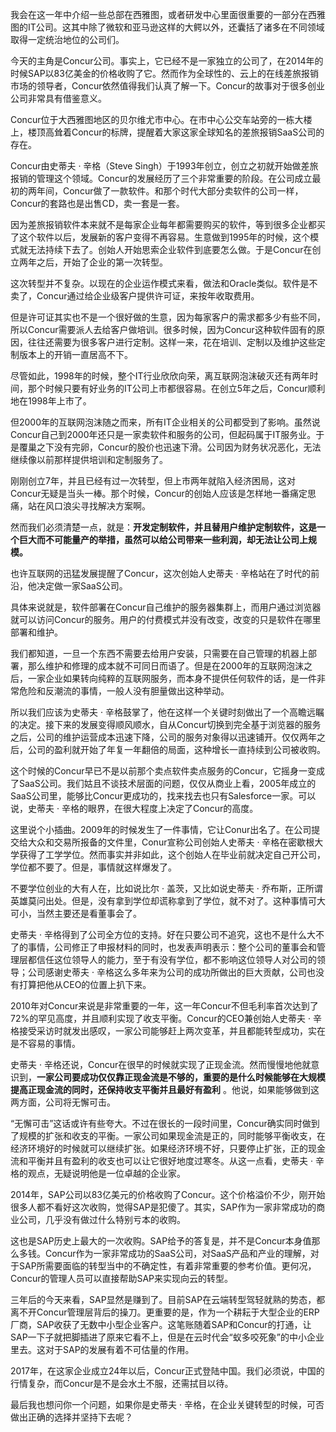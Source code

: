 我会在这一年中介绍一些总部在西雅图，或者研发中心里面很重要的一部分在西雅图的IT公司。这其中除了微软和亚马逊这样的大鳄以外，还囊括了诸多在不同领域取得一定统治地位的公司们。

今天的主角是Concur公司。事实上，它已经不是一家独立的公司了，在2014年的时候SAP以83亿美金的价格收购了它。然而作为全球性的、云上的在线差旅报销市场的领导者，Concur依然值得我们认真了解一下。Concur的故事对于很多创业公司非常具有借鉴意义。

Concur位于大西雅图地区的贝尔维尤市中心。在市中心公交车站旁的一栋大楼上，楼顶高耸着Concur的标牌，提醒着大家这家全球知名的差旅报销SaaS公司的存在。

Concur由史蒂夫 · 辛格（Steve Singh）于1993年创立，创立之初就开始做差旅报销的管理这个领域。Concur的发展经历了三个非常重要的阶段。在公司成立最初的两年间，Concur做了一款软件。和那个时代大部分卖软件的公司一样，Concur的套路也是出售CD，卖一套是一套。

因为差旅报销软件本来就不是每家企业每年都需要购买的软件，等到很多企业都买了这个软件以后，发展新的客户变得不再容易。生意做到1995年的时候，这个模式就无法持续下去了。创始人开始思索企业软件到底要怎么做。于是Concur在创立两年之后，开始了企业的第一次转型。

这次转型并不复杂。以现在的企业运作模式来看，做法和Oracle类似。软件是不卖了，Concur通过给企业级客户提供许可证，来按年收取费用。

但是许可证其实也不是一个很好做的生意，因为每家客户的需求都多少有些不同，所以Concur需要派人去给客户做培训。很多时候，因为Concur这种软件固有的原因，往往还需要为很多客户进行定制。这样一来，花在培训、定制以及维护这些定制版本上的开销一直居高不下。

尽管如此，1998年的时候，整个IT行业欣欣向荣，离互联网泡沫破灭还有两年时间，那个时候只要有好业务的IT公司上市都很容易。在创立5年之后，Concur顺利地在1998年上市了。

但2000年的互联网泡沫随之而来，所有IT企业相关的公司都受到了影响。虽然说Concur自己到2000年还只是一家卖软件和服务的公司，但起码属于IT服务业。于是覆巢之下没有完卵，Concur的股价也迅速下滑。公司因为财务状况恶化，无法继续像以前那样提供培训和定制服务了。

刚刚创立7年，并且已经有过一次转型，但上市两年就陷入经济困局，这对Concur无疑是当头一棒。那个时候，Concur的创始人应该是怎样地一番痛定思痛，站在风口浪尖寻找解决方案啊。

然而我们必须清楚一点，就是：**开发定制软件，并且替用户维护定制软件，这是一个巨大而不可能量产的举措，虽然可以给公司带来一些利润，却无法让公司上规模。** 

也许互联网的迅猛发展提醒了Concur，这次创始人史蒂夫 · 辛格站在了时代的前沿，他决定做一家SaaS公司。

具体来说就是，软件部署在Concur自己维护的服务器集群上，而用户通过浏览器就可以访问Concur的服务。用户的付费模式并没有改变，改变的只是软件在哪里部署和维护。

我们都知道，一旦一个东西不需要去给用户安装，只需要在自己管理的机器上部署，那么维护和修理的成本就不可同日而语了。但是在2000年的互联网泡沫之后，一家企业如果转向纯粹的互联网服务，而本身不提供任何软件的话，是一件非常危险和反潮流的事情，一般人没有胆量做出这种举动。

所以我们应该为史蒂夫 · 辛格鼓掌了，他在这样一个关键时刻做出了一个高瞻远瞩的决定。接下来的发展变得顺风顺水，自从Concur切换到完全基于浏览器的服务之后，公司的维护运营成本迅速下降，公司的服务对象得以迅速铺开。仅仅两年之后，公司的盈利就开始了年复一年翻倍的局面，这种增长一直持续到公司被收购。

这个时候的Concur早已不是以前那个卖点软件卖点服务的Concur，它摇身一变成了SaaS公司。我们姑且不谈技术层面的问题，仅仅从商业上看，2005年成立的SaaS公司里，能够比Concur更成功的，找来找去也只有Salesforce一家。可以说，史蒂夫 · 辛格的眼界，在很大程度上决定了Concur的高度。

这里说个小插曲。2009年的时候发生了一件事情，它让Conur出名了。在公司提交给大众和交易所报备的文件里，Conur宣称公司创始人史蒂夫 · 辛格在密歇根大学获得了工学学位。然而事实并非如此，这个创始人在毕业前就决定自己开公司，学位都不要了。但是，事情就这样爆发了。

不要学位创业的大有人在，比如说比尔 · 盖茨，又比如说史蒂夫 · 乔布斯，正所谓英雄莫问出处。但是，没有拿到学位却谎称拿到了学位，就不对了。这种事情可大可小，当然主要还是看董事会了。

史蒂夫 · 辛格得到了公司全方位的支持。好在只要公司不追究，这也不是什么大不了的事情，公司修正了申报材料的同时，也发表声明表示：整个公司的董事会和管理层都信任这位领导人的能力，至于有没有学位，都不影响这位领导人对公司的领导；公司感谢史蒂夫 · 辛格这么多年来为公司的成功所做出的巨大贡献，公司也没有打算把他从CEO的位置上扒下来。

2010年对Concur来说是非常重要的一年，这一年Concur不但毛利率首次达到了72%的罕见高度，并且顺利实现了收支平衡。Concur的CEO兼创始人史蒂夫 · 辛格接受采访时就发出感叹，一家公司能够赶上两次变革，并且都能转型成功，实在是不容易的事情。

史蒂夫 · 辛格还说，Concur在很早的时候就实现了正现金流。然而慢慢地他就意识到，**一家公司要成功仅仅靠正现金流是不够的，重要的是什么时候能够在大规模提高正现金流的同时，还保持收支平衡并且最好有盈利** 。他说，如果能够做到这两方面，公司将无懈可击。

“无懈可击”这话或许有些夸大。不过在很长的一段时间里，Concur确实同时做到了规模的扩张和收支的平衡。一家公司如果现金流是正的，同时能够平衡收支，在经济环境好的时候就可以继续扩张。如果经济环境不好，只要停止扩张，正的现金流和平衡并且有盈利的收支也可以让它很好地度过寒冬。从这一点看，史蒂夫 · 辛格的观点，无疑说明他是一位卓越的企业家。

2014年，SAP公司以83亿美元的价格收购了Concur。这个价格溢价不少，刚开始很多人都不看好这次收购，觉得SAP是犯傻了。其实，SAP作为一家非常成功的商业公司，几乎没有做过什么特别亏本的收购。

这也是SAP历史上最大的一次收购。SAP给予的答复是，并不是Concur本身值那么多钱。Concur作为一家非常成功的SaaS公司，对SaaS产品和产业的理解，对于SAP所需要面临的转型当中的不确定性，有着非常重要的参考价值。更何况，Concur的管理人员可以直接帮助SAP来实现向云的转型。

三年后的今天来看，SAP显然是赚到了。目前SAP在云端转型驾轻就熟的势态，都离不开Concur管理层背后的操刀。更重要的是，作为一个耕耘于大型企业的ERP厂商，SAP收获了无数中小型企业客户。这笔账随着SAP和Concur的打通，让SAP一下子就把脚插进了原来它看不上，但是在云时代会“蚁多咬死象”的中小企业里去。这对于SAP的发展有着不可估量的作用。

2017年，在这家企业成立24年以后，Concur正式登陆中国。我们必须说，中国的行情复杂，而Concur是不是会水土不服，还需拭目以待。

最后我也想问你一个问题，如果你是史蒂夫 · 辛格，在企业关键转型的时候，可否做出正确的选择并坚持下去呢？

